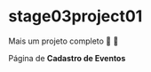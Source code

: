 # stage03project01

Mais um projeto completo :rocket:  :purple_heart:

Página de **Cadastro de Eventos**
